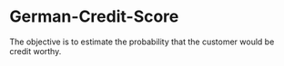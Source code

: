 # German-Credit-Score
The objective is to estimate the probability that the customer would be credit worthy.
